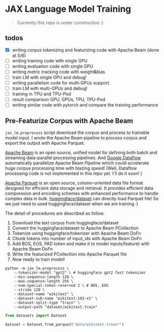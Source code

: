 # JAX Language Model Training

> Currently this repo is under construction :) 

## todos

- [X] writing corpus tokenizing and featurizing code with Apache Beam (done at 5/6)
- [ ] writing training code with single GPU
- [ ] writing evaluation code with single GPU
- [ ] writing metric tracking code with weight&bias
- [ ] train LM with single GPU and debug!
- [ ] writing parallelism code for multi-GPUs support.
- [ ] train LM with multi-GPUs and debug!
- [ ] training in TPU and TPU-Pod
- [ ] result comparison GPU, GPUs, TPU, TPU-Pod
- [ ] writing similar code with pytorch and compare the training performance

## Pre-Featurize Corpus with Apache Beam

`jax_lm.preprocess` script download the corpus and process to trainable model input. 
I wrote the Apache Beam pipeline to process corpus and export the output with Apache Parquet.

[Apache Beam](https://beam.apache.org/get-started/beam-overview/) is an open source, unified model for defining both batch and streaming data-parallel processing pipelines.
And [Google Dataflow](https://cloud.google.com/dataflow?hl=ko) automatically parallelize Apache Beam Pipeline which could accelerate huge corpus processing time with blazing speed!
(Well, Dataflow processing code is not implemented in this repo yet. I'll do it soon! )

[Apache Parquet](https://parquet.apache.org) is an open source, column-oriented data file format designed for efficient data storage and retrieval. 
It provides efficient data compression and encoding schemes with enhanced performance to handle complex data in bulk.
[huggingface/dataset](https://huggingface.co/docs/datasets/index) can directly load Parquet file!
 So we just need to used huggingface/dataset when we are training :)

The detail of procedures are described as follow.

1. Download the text corpus from huggingface/dataset 
2. Convert the huggingface/dataset to Apache Beam PCollection
3. Tokenize using huggingface/tokenizer with Apache Beam DoFn
4. Chunk tokens into number of input_ids with Apache Beam DoFn
5. Add BOS, EOS, PAD token and make it to model inputs(feature) with Apache Beam DoFn
6. Write the featurized PCollection into Apache Parquet file
7. Now ready to train model!

```shell
python -m jax_lm.preprocess \
    --tokenizer-model "gpt2" \ # huggingface gpt2 fast tokenizer
    --min-sequence-length 128 \ 
    --max-sequence-length 256 \
    --num-special-token-reserved 2 \ # BOS, EOS
    --stride 128 \
    --dataset-name "wikitext" \ 
    --dataset-sub-name "wikitext-103-v1" \ 
    --dataset-split-type "train" \ 
    --output-path "dataset/wikitext.train"
```

```python
from datasets import Dataset

dataset = Dataset.from_parquet("data/wikitext.train*")
```
